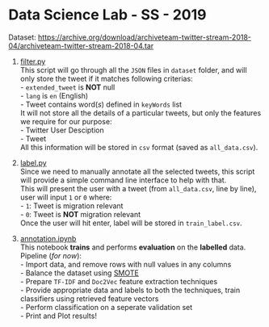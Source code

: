 # Data Science Lab - SS - 2019

Dataset: https://archive.org/download/archiveteam-twitter-stream-2018-04/archiveteam-twitter-stream-2018-04.tar

1. [filter.py](https://github.com/harshildarji/DataScienceLab/blob/master/filter.py)
<br/>This script will go through all the `JSON` files in `dataset` folder, and will only store the tweet if it matches following criterias:
<br/>- `extended_tweet` is **NOT** null
<br/>- `lang` is `en` (English)
<br/>- Tweet contains word(_s_) defined in `keyWords` list
<br/>It will not store all the details of a particular tweets, but only the features we require for our purpose:
<br/>- Twitter User Desciption
<br/>- Tweet
<br/>All this information will be stored in `csv` format (saved as `all_data.csv`).

2. [label.py](https://github.com/harshildarji/DataScienceLab/blob/master/label.py)
<br/>Since we need to manually annotate all the selected tweets, this script will provide a simple command line interface to help with that.
<br/>This will present the user with a tweet (from `all_data.csv`, line by line), user will input `1` or `0` where:
<br/>- `1`: Tweet is migration relevant
<br/>- `0`: Tweet is **NOT** migration relevant
<br/>Once the user will hit enter, label will be stored in `train_label.csv`.

3. [annotation.ipynb](https://github.com/harshildarji/DataScienceLab/blob/master/annotation.ipynb)
<br/>This notebook **trains** and performs **evaluation** on the **labelled** data.
<br/>Pipeline (_for now_):
<br/>- Import data, and remove rows with null values in any columns
<br/>- Balance the dataset using [SMOTE](https://imbalanced-learn.readthedocs.io/en/stable/generated/imblearn.over_sampling.SMOTE.html)
<br/>- Prepare `TF-IDF` and `Doc2Vec` feature extraction techniques
<br/>- Provide appropriate data and labels to both the techniques, train classifiers using retrieved feature vectors
<br/>- Perform classification on a seperate validation set
<br/>- Print and Plot results!
